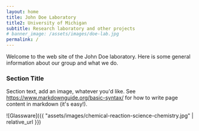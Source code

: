 ```yaml
---
layout: home
title: John Doe Laboratory
title2: University of Michigan
subtitle: Research laboratory and other projects
# banner_image: /assets/images/doe-lab.jpg
permalink: /
---
```


Welcome to the web site of the John Doe laboratory.
Here is some general information about our group
and what we do.

### Section Title

Section text, add an image, whatever you'd like.
See <https://www.markdownguide.org/basic-syntax/>
for how to write page content in markdown (it's easy!).

![Glassware]({{ "assets/images/chemical-reaction-science-chemistry.jpg" | relative_url }})

